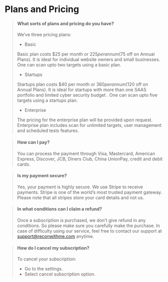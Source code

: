 # Plans and Pricing

> #### What sorts of plans and pricing do you have?
> We’ve three pricing plans: 
> - Basic
>
> Basic plan costs $25 per month or $225 per annum ($75 off on Annual Plans). It is ideal for individual website owners and small businesses. One can scan upto two targets using a basic plan.
> - Startups
>
> Startups plan costs $40 per month or $360 per annum ($120 off on Annual Plans). It is ideal for startups with more than one SAAS portfolio and limited cyber security budget . One can scan upto five targets using a startups plan.
> - Enterprise
>
> The pricing for the enterprise plan will be provided upon request. Enterprise plan includes scan for unlimited targets, user management and scheduled tests features.

> #### How can I pay?
> You can process the payment through Visa, Mastercard, American Express, Discover, JCB, Diners Club, China UnionPay, credit and debit cards.


> #### Is my payment secure?
> Yes, your payment is highly secure. We use Stripe to receive payments. Stripe is one of the world’s most trusted payment gateway. Please note that all stripes store your card details and not us.

> #### In what conditions can I claim a refund?
> Once a subscription is purchased, we don’t give refund in any conditions. So please make sure you carefully make the purchase. In case of difficulty using our service, feel free to contact our support at support@reconwithme.com anytime.

> #### How do I cancel my subscription?
> To cancel your subscription: 
> - Go to the settings.
> - Select cancel subscription option.